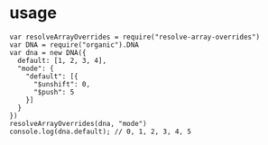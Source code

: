 # usage

    var resolveArrayOverrides = require("resolve-array-overrides")
    var DNA = require("organic").DNA
    var dna = new DNA({
      default: [1, 2, 3, 4],
      "mode": {
        "default": [{
          "$unshift": 0,
          "$push": 5
        }]
      }
    })
    resolveArrayOverrides(dna, "mode")
    console.log(dna.default); // 0, 1, 2, 3, 4, 5